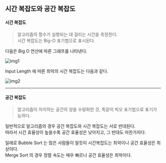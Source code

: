 ## 시간 복잡도와 공간 복잡도


#### 시간 복잡도
> 알고리즘의 함수가 실행되는 데 걸리는 시간을 측정한다.
> <br> 시간 복잡도는 Big-O 표기법으로 표시된다.

다음은 Big O 연산에 따른 그래프를 나타낸다.

![img1](https://media.vlpt.us/images/dailyzett/post/33ec555a-35c7-4d2e-8020-896561490a20/image.png)


Input Length 에 따른 최악의 시간 복잡도는 다음과 같다.


![img2](https://media.vlpt.us/images/dailyzett/post/01ca7283-fa0f-475a-b84e-bd9972d2aebb/image.png)


----


#### 공간 복잡도

> 알고리즘이 차지하는 공간의 양을 수량화한 것, 똑같이 빅오 표기법으로 표기가능하다.

일반적으로 알고리즘의 경우 공간 복잡도와 시간 복잡도는 서로 반대된다.
<br>따라서 시간 효율성이 높을수록 공간 효율성은 낮아지고, 그 반대도 마찬가지다.

일례로 Bubble Sort 는 많은 사람들이 알듯이 시간복잡도는 최악이나 공간 효율성은 최상이다.<br>
Merge Sort 의 경우 정렬 속도는 매우 빠르나 공간 효율성은 최악이다.